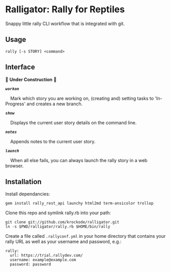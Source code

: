 Ralligator: Rally for Reptiles
==============================

Snappy little rally CLI workflow that is integrated with git.

Usage
-----

    rally [-s STORY] <command>


Interface
---------

:construction: **Under Construction** :construction:


***`workon`***

&nbsp;
&nbsp;
Mark which story you are working on, (creating and) setting tasks to 'In-Progress' and creates a new branch.

***`show`***

&nbsp;
&nbsp;
Displays the current user story details on the command line.

***`notes`***

&nbsp;
&nbsp;
Appends notes to the current user story.

***`launch`***

&nbsp;
&nbsp;
When all else fails, you can always launch the rally story in a web browser.

Installation
------------

Install dependancies:

    gem install rally_rest_api launchy html2md term-ansicolor trollop

Clone this repo and symlink rally.rb into your path:

    git clone git://github.com/krockode/ralligator.git
    ln -s $PWD/ralligator/rally.rb $HOME/bin/rally

Create a file called `.rallyconf.yml` in your home directory that contains
your rally URL as well as your username and password, e.g.:

    rally:
      url: https://trial.rallydev.com/
      username: example@example.com
      password: password

